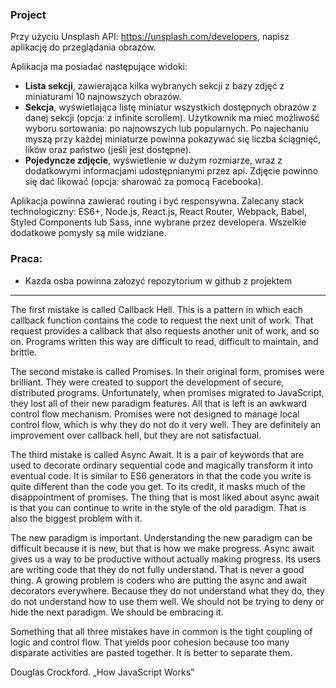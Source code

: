 ### Project

Przy użyciu Unsplash API: https://unsplash.com/developers, napisz aplikację do przeglądania obrazów.

Aplikacja ma posiadać następujące widoki:

* **Lista sekcji**, zawierająca kilka wybranych sekcji z bazy zdjęć z miniaturami 10 najnowszych obrazów.
* **Sekcja**, wyświetlająca listę miniatur wszystkich dostępnych obrazów z danej sekcji (opcja: z infinite scrollem).
Użytkownik ma mieć możliwość wyboru sortowania: po najnowszych lub popularnych.
Po najechaniu myszą przy każdej miniaturze powinna pokazywać się liczba ściągnięć, lików oraz państwo (jeśli jest dostępne).
* **Pojedyncze zdjęcie**, wyświetlenie w dużym rozmiarze, wraz z dodatkowymi informacjami udostępnianymi przez api. Zdjęcie powinno się dać likować (opcja: sharować za pomocą Facebooka).

Aplikacja powinna zawierać routing i być responsywna. Zalecany stack technologiczny: ES6+, Node.js, React.js, React Router, Webpack, Babel, Styled Components lub Sass, inne wybrane przez developera.
Wszelkie dodatkowe pomysły są mile widziane.


### Praca:

* Kazda osba powinna załozyć repozytorium w github z projektem

---

The first mistake is called Callback Hell. This is a pattern in which each callback function contains the code to request the next unit of work. That request provides a callback that also requests another unit of work, and so on. Programs written this way are difficult to read, difficult to maintain, and brittle.

The second mistake is called Promises. In their original form, promises were brilliant. They were created to support the development of secure, distributed programs. Unfortunately, when promises migrated to JavaScript, they lost all of their new paradigm features. All that is left is an awkward control flow mechanism. Promises were not designed to manage local control flow, which is why they do not do it very well. They are definitely an improvement over callback hell, but they are not satisfactual.

The third mistake is called Async Await. It is a pair of keywords that are used to decorate ordinary sequential code and magically transform it into eventual code. It is similar to ES6 generators in that the code you write is quite different than the code you get. To its credit, it masks much of the disappointment of promises. The thing that is most liked about async await is that you can continue to write in the style of the old paradigm. That is also the biggest problem with it.

The new paradigm is important. Understanding the new paradigm can be difficult because it is new, but that is how we make progress. Async await gives us a way to be productive without actually making progress. Its users are writing code that they do not fully understand. That is never a good thing. A growing problem is coders who are putting the async and await decorators everywhere. Because they do not understand what they do, they do not understand how to use them well. We should not be trying to deny or hide the next paradigm. We should be embracing it.

Something that all three mistakes have in common is the tight coupling of logic and control flow. That yields poor cohesion because too many disparate activities are pasted together. It is better to separate them.

Douglas Crockford. „How JavaScript Works”
